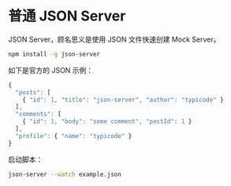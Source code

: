 # 普通 JSON Server

JSON Server，顾名思义是使用 JSON 文件快速创建 Mock Server。

```bash
npm install -g json-server
```

如下是官方的 JSON 示例：

```javascript
{
  "posts": [
    { "id": 1, "title": "json-server", "author": "typicode" }
  ],
  "comments": [
    { "id": 1, "body": "some comment", "postId": 1 }
  ],
  "profile": { "name": "typicode" }
}
```

启动脚本：

```bash
json-server --watch example.json
```